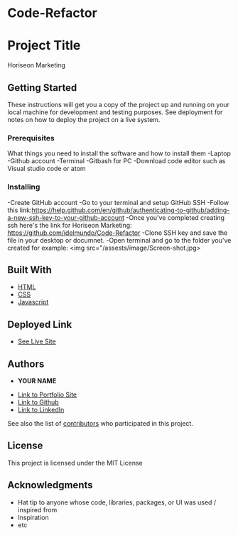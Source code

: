 # Code-Refactor

# Project Title

Horiseon Marketing 

## Getting Started

These instructions will get you a copy of the project up and running on your local machine for development and testing purposes. See deployment for notes on how to deploy the project on a live system. 

### Prerequisites

What things you need to install the software and how to install them
-Laptop 
-Github account 
-Terminal 
-Gitbash for PC
-Download code editor such as Visual studio code or atom 

### Installing

-Create GitHub account 
-Go to your terminal and setup GitHub SSH 
-Follow this link:https://help.github.com/en/github/authenticating-to-github/adding-a-new-ssh-key-to-your-github-account
-Once you've completed creating ssh here's the link for Horiseon Marketing: https://github.com/idelmundo/Code-Refactor
-Clone SSH key and save the file in your desktop or documnet.
-Open terminal and go to the folder you've created 
 for example:
  <img src="/assests/image/Screen-shot.jpg>
 

## Built With

* [HTML](https://developer.mozilla.org/en-US/docs/Web/HTML)
* [CSS](https://developer.mozilla.org/en-US/docs/Web/CSS)
* [Javascript](https://developer.mozilla.org/en-US/docs/Web/JavaScript)

## Deployed Link

* [See Live Site](#)


## Authors

* **YOUR NAME** 

- [Link to Portfolio Site](#)
- [Link to Github](https://github.com/)
- [Link to LinkedIn](https://www.linkedin.com/)

See also the list of [contributors](https://github.com/your/project/contributors) who participated in this project.

## License

This project is licensed under the MIT License 

## Acknowledgments

* Hat tip to anyone whose code, libraries, packages, or UI was used  / inspired from
* Inspiration
* etc
